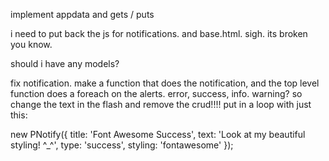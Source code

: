 
implement appdata and gets / puts

i need to put back the js for notifications. and base.html. sigh.  its broken you know.

should i have any models?

fix notification. make a function that does the notification, and the top level function does a foreach
on the alerts. error, success, info.  warning?  so change the text in the flash and remove the crud!!!!
put in a loop with just this:


new PNotify({
    title: 'Font Awesome Success',
    text: 'Look at my beautiful styling! ^_^',
    type: 'success',
    styling: 'fontawesome'
                    });



